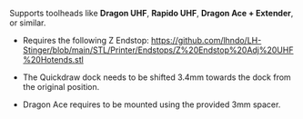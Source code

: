 Supports toolheads like **Dragon UHF**, **Rapido UHF**, **Dragon Ace + Extender**, or similar. 

* Requires the following Z Endstop:
https://github.com/lhndo/LH-Stinger/blob/main/STL/Printer/Endstops/Z%20Endstop%20Adj%20UHF%20Hotends.stl

* The Quickdraw dock needs to be shifted 3.4mm towards the dock from the original position.  

* Dragon Ace requires to be mounted using the provided 3mm spacer.
